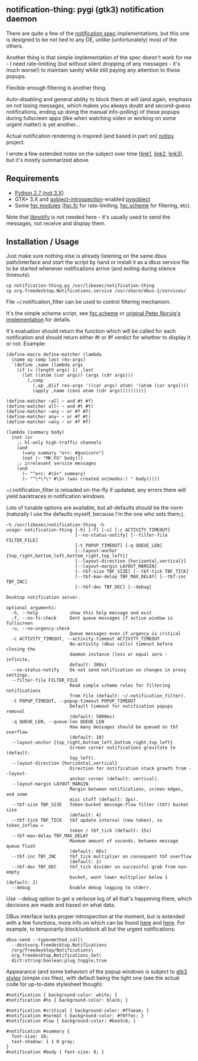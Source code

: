 notification-thing: pygi (gtk3) notification daemon
--------------------

There are quite a few of the [notification
spec](http://developer.gnome.org/notification-spec/) implementations, but this
one is designed to be not tied to any DE, unlike (unfortunately) most of the
others.

Another thing is that simple implementation of the spec doesn't work for me - I
need rate-limiting (but without silent dropping of any messages - it's much
worse!) to maintain sanity while still paying any attention to these
popups.

Flexible-enough filtering is another thing.

Auto-disabling and general ability to block them at will (and again, emphasis on
not losing messages, which makes you always doubt and second-guess
notifications, ending up doing the manual info-polling) of these popups during
fullscreen apps (like when watching video or working on some urgent matter) is
yet another...

Actual notification rendering is inspired (and based in part on)
[notipy](https://github.com/the-isz/notipy) project.

I wrote a few extended notes on the subject over time
([link1](http://blog.fraggod.net/2010/2/libnotify-notification-daemon-shortcomings-and-my-solution),
[link2](http://blog.fraggod.net/2010/12/Further-improvements-on-notification-daemon),
[link3](http://blog.fraggod.net/2011/8/Notification-daemon-in-python)), but it's
mostly summarized above.


Requirements
--------------------

* [Python 2.7 (not 3.X)](http://python.org/)
* GTK+ 3.X and
  [gobject-introspection](https://live.gnome.org/GObjectIntrospection/)-enabled
  [pygobject](http://live.gnome.org/PyGObject)
* Some [fgc modules](https://github.com/mk-fg/fgc)
  ([fgc.fc](https://github.com/mk-fg/fgc/blob/master/fgc/fc.py) for
  rate-limiting,
  [fgc.scheme](https://github.com/mk-fg/fgc/blob/master/fgc/scheme.py) for
  filtering, etc).

Note that [libnotify](http://developer.gnome.org/libnotify/) is not needed here -
it's usually used to send the messages, not receive and display them.


Installation / Usage
--------------------

Just make sure nothing else is already listening on the same dbus path/interface and start
the script by hand or install it as a dbus service file to be started whenever
notifications arrive (and exiting during silence timeouts).

    cp notification-thing.py /usr/libexec/notification-thing
    cp org.freedesktop.Notifications.service /usr/share/dbus-1/services/

File ~/.notification_filter can be used to control filtering mechanism.

It's the simple scheme script, see
[fgc.scheme](https://github.com/mk-fg/fgc/blob/master/fgc/scheme.py) or
[original Peter Norvig's implementation](http://norvig.com/lispy2.html) for
details.

It's evaluation should return the function which will be called for each
notification and should return either #t or #f verdict for whether to display it
or not. Example:

    (define-macro define-matcher (lambda
      (name op comp last rev-args)
      `(define ,name (lambda args
        (if (= (length args) 1) ,last
          (let ((atom (car args)) (args (cdr args)))
            (,comp
              (,op ,@(if rev-args '((car args) atom) '(atom (car args))))
              (apply ,name (cons atom (cdr args))))))))))

    (define-matcher ~all ~ and #t #f)
    (define-matcher all~ ~ and #t #t)
    (define-matcher ~any ~ or #f #f)
    (define-matcher any~ ~ or #f #t)
    (define-matcher =any ~ or #f #f)

    (lambda (summary body)
      (not (or
        ;; hl-only high-traffic channels
        (and
          (=any summary "erc: #gunicorn")
          (not (~ "MK_FG" body)))
        ;; irrelevant service messages
        (and
          (~ "^erc: #\S+" summary)
          (~ "^\*\*\* #\S+ (was created on|modes:) " body)))))

~/.notification_filter is reloaded on-the-fly if updated, any errors there will
yield backtraces in notification windows.

Lots of tunable options are available, but all-defaults should be the norm
(naturally I use the defaults myself, because I'm the one who sets them;).

    ~% /usr/libexec/notification-thing -h
    usage: notification-thing [-h] [-f] [-u] [-c ACTIVITY_TIMEOUT]
                              [--no-status-notify] [--filter-file FILTER_FILE]
                              [-t POPUP_TIMEOUT] [-q QUEUE_LEN]
                              [--layout-anchor {top_right,bottom_left,bottom_right,top_left}]
                              [--layout-direction {horizontal,vertical}]
                              [--layout-margin LAYOUT_MARGIN]
                              [--tbf-size TBF_SIZE] [--tbf-tick TBF_TICK]
                              [--tbf-max-delay TBF_MAX_DELAY] [--tbf-inc TBF_INC]
                              [--tbf-dec TBF_DEC] [--debug]

    Desktop notification server.

    optional arguments:
      -h, --help            show this help message and exit
      -f, --no-fs-check     Dont queue messages if active window is fullscreen
      -u, --no-urgency-check
                            Queue messages even if urgency is critical
      -c ACTIVITY_TIMEOUT, --activity-timeout ACTIVITY_TIMEOUT
                            No-activity (dbus calls) timeout before closing the
                            daemon instance (less or equal zero - infinite,
                            default: 300s)
      --no-status-notify    Do not send notification on changes in proxy settings.
      --filter-file FILTER_FILE
                            Read simple scheme rules for filtering notifications
                            from file (default: ~/.notification_filter).
      -t POPUP_TIMEOUT, --popup-timeout POPUP_TIMEOUT
                            Default timeout for notification popups removal
                            (default: 5000ms)
      -q QUEUE_LEN, --queue-len QUEUE_LEN
                            How many messages should be queued on tbf overflow
                            (default: 10)
      --layout-anchor {top_right,bottom_left,bottom_right,top_left}
                            Screen corner notifications gravitate to (default:
                            top_left).
      --layout-direction {horizontal,vertical}
                            Direction for notification stack growth from --layout-
                            anchor corner (default: vertical).
      --layout-margin LAYOUT_MARGIN
                            Margin between notifications, screen edges, and some
                            misc stuff (default: 3px).
      --tbf-size TBF_SIZE   Token-bucket message-flow filter (tbf) bucket size
                            (default: 4)
      --tbf-tick TBF_TICK   tbf update interval (new token), so token_inflow =
                            token / tbf_tick (default: 15s)
      --tbf-max-delay TBF_MAX_DELAY
                            Maxmum amount of seconds, between message queue flush
                            (default: 60s)
      --tbf-inc TBF_INC     tbf_tick multiplier on consequent tbf overflow
                            (default: 2)
      --tbf-dec TBF_DEC     tbf_tick divider on successful grab from non-empty
                            bucket, wont lower multiplier below 1 (default: 2)
      --debug               Enable debug logging to stderr.

Use --debug option to get a verbose log of all that's happening there, which
decisions are made and based on what data.

DBus interface lacks proper introspection at the moment, but is extended with a
few functions, more info on which can be found
[here](http://blog.fraggod.net/2010/12/Further-improvements-on-notification-daemon)
and [here](http://blog.fraggod.net/2011/8/Notification-daemon-in-python). For
example, to temporarily block/unblock all but the urgent notifications:

    dbus-send --type=method_call\
      --dest=org.freedesktop.Notifications
      /org/freedesktop/Notifications\
      org.freedesktop.Notifications.Set\
      dict:string:boolean:plug_toggle,true

Appearance (and some behavior) of the popup windows is subject to [gtk3
styles](http://developer.gnome.org/gtk3/3.1/GtkCssProvider.html) (simple css
files), with default being the light one (see the actual code for up-to-date
stylesheet though):

    #notification { background-color: white; }
    #notification #hs { background-color: black; }

    #notification #critical { background-color: #ffaeae; }
    #notification #normal { background-color: #f0ffec; }
    #notification #low { background-color: #bee3c6; }

    #notification #summary {
      font-size: 10;
      text-shadow: 1 1 0 gray;
    }
    #notification #body { font-size: 8; }
